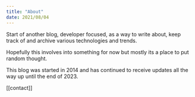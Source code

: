 ```yaml
---
title: "About"
date: 2021/08/04
---
```


Start of another blog, developer focused, as a way to write about, keep track of and archive various technologies and trends.

Hopefully this involves into something for now but mostly its a place to put random thought.

This blog was started in 2014 and has continued to receive updates all the way up until the end
of 2023.

[[contact]]
